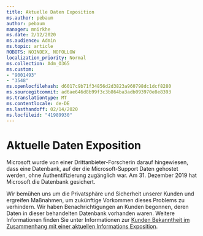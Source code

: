 ```yaml
---
title: Aktuelle Daten Exposition
ms.author: pebaum
author: pebaum
manager: mnirkhe
ms.date: 2/12/2020
ms.audience: Admin
ms.topic: article
ROBOTS: NOINDEX, NOFOLLOW
localization_priority: Normal
ms.collection: Adm_O365
ms.custom:
- "9001493"
- "3548"
ms.openlocfilehash: d6017c9b71f34856d2d3823a960798dc1dcf8280
ms.sourcegitcommit: ad6ae646d8b99f3c3b864ba3adb093970e8e8393
ms.translationtype: MT
ms.contentlocale: de-DE
ms.lasthandoff: 02/14/2020
ms.locfileid: "41989930"
---
```

# <a name="recent-data-exposure"></a>Aktuelle Daten Exposition

Microsoft wurde von einer Drittanbieter-Forscherin darauf hingewiesen, dass eine Datenbank, auf der die Microsoft-Support Daten gehostet werden, ohne Authentifizierung zugänglich war. Am 31. Dezember 2019 hat Microsoft die Datenbank gesichert.

Wir bemühen uns um die Privatsphäre und Sicherheit unserer Kunden und ergreifen Maßnahmen, um zukünftige Vorkommen dieses Problems zu verhindern. Wir haben Benachrichtigungen an Kunden begonnen, deren Daten in dieser behandelten Datenbank vorhanden waren. Weitere Informationen finden Sie unter Informationen zur [Kunden Bekanntheit im Zusammenhang mit einer aktuellen Informations Exposition](https://aka.ms/privacyinfo).
